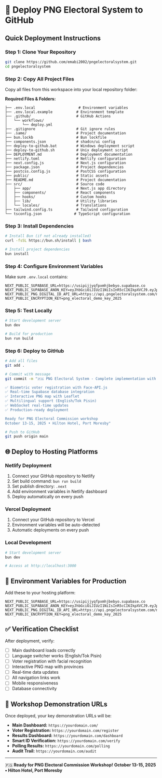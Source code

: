 # 🚀 Deploy PNG Electoral System to GitHub

## Quick Deployment Instructions

### Step 1: Clone Your Repository
```bash
git clone https://github.com/emabi2002/pngelectoralsystem.git
cd pngelectoralsystem
```

### Step 2: Copy All Project Files
Copy all files from this workspace into your local repository folder:

**Required Files & Folders:**
```
├── .env.local                    # Environment variables
├── .env.local.example           # Environment template
├── .github/                     # GitHub Actions
│   └── workflows/
│       └── deploy.yml
├── .gitignore                   # Git ignore rules
├── .same/                       # Project documentation
├── bun.lockb                    # Bun lockfile
├── components.json              # shadcn/ui config
├── deploy-to-github.bat         # Windows deployment script
├── deploy-to-github.sh          # Unix deployment script
├── DEPLOYMENT.md                # Deployment documentation
├── netlify.toml                 # Netlify configuration
├── next.config.js               # Next.js configuration
├── package.json                 # Project dependencies
├── postcss.config.js            # PostCSS configuration
├── public/                      # Static assets
├── README.md                    # Project documentation
├── src/                         # Source code
│   ├── app/                     # Next.js app directory
│   ├── components/              # React components
│   ├── hooks/                   # Custom hooks
│   ├── lib/                     # Utility libraries
│   └── locales/                 # Translations
├── tailwind.config.ts           # Tailwind configuration
└── tsconfig.json               # TypeScript configuration
```

### Step 3: Install Dependencies
```bash
# Install Bun (if not already installed)
curl -fsSL https://bun.sh/install | bash

# Install project dependencies
bun install
```

### Step 4: Configure Environment Variables
Make sure `.env.local` contains:
```env
NEXT_PUBLIC_SUPABASE_URL=https://usipijjyqfpxmhjbebyo.supabase.co
NEXT_PUBLIC_SUPABASE_ANON_KEY=eyJhbGciOiJIUzI1NiIsInR5cCI6IkpXVCJ9.eyJpc3MiOiJzdXBhYmFzZSIsInJlZiI6InVzaXBpamp5cWZweG1oamJlYnlvIiwicm9sZSI6ImFub24iLCJpYXQiOjE3NTk4MDM4NDgsImV4cCI6MjA3NTM3OTg0OH0.32LOTrvyFXPR0E7vHd57bBCB8mMbJF2978DimNEPTnQ
NEXT_PUBLIC_PNG_DIGITAL_ID_API_URL=https://api.pngelectoralsystem.com/nid
NEXT_PUBLIC_ENCRYPTION_KEY=png_electoral_demo_key_2025
```

### Step 5: Test Locally
```bash
# Start development server
bun dev

# Build for production
bun run build
```

### Step 6: Deploy to GitHub
```bash
# Add all files
git add .

# Commit with message
git commit -m "🇵🇬 PNG Electoral System - Complete implementation with advanced features

✅ Biometric voter registration with Face-API.js
✅ Real-time Supabase database integration
✅ Interactive PNG map with Leaflet
✅ Multilingual support (English/Tok Pisin)
✅ WebSocket real-time updates
✅ Production-ready deployment

Ready for PNG Electoral Commission workshop
October 13-15, 2025 • Hilton Hotel, Port Moresby"

# Push to GitHub
git push origin main
```

## 🌐 Deploy to Hosting Platforms

### Netlify Deployment
1. Connect your GitHub repository to Netlify
2. Set build command: `bun run build`
3. Set publish directory: `.next`
4. Add environment variables in Netlify dashboard
5. Deploy automatically on every push

### Vercel Deployment
1. Connect your GitHub repository to Vercel
2. Environment variables will be auto-detected
3. Automatic deployments on every push

### Local Development
```bash
# Start development server
bun dev

# Access at http://localhost:3000
```

## 🔧 Environment Variables for Production

Add these to your hosting platform:
```env
NEXT_PUBLIC_SUPABASE_URL=https://usipijjyqfpxmhjbebyo.supabase.co
NEXT_PUBLIC_SUPABASE_ANON_KEY=eyJhbGciOiJIUzI1NiIsInR5cCI6IkpXVCJ9.eyJpc3MiOiJzdXBhYmFzZSIsInJlZiI6InVzaXBpamp5cWZweG1oamJlYnlvIiwicm9sZSI6ImFub24iLCJpYXQiOjE3NTk4MDM4NDgsImV4cCI6MjA3NTM3OTg0OH0.32LOTrvyFXPR0E7vHd57bBCB8mMbJF2978DimNEPTnQ
NEXT_PUBLIC_PNG_DIGITAL_ID_API_URL=https://api.pngelectoralsystem.com/nid
NEXT_PUBLIC_ENCRYPTION_KEY=png_electoral_demo_key_2025
```

## ✅ Verification Checklist

After deployment, verify:
- [ ] Main dashboard loads correctly
- [ ] Language switcher works (English/Tok Pisin)
- [ ] Voter registration with facial recognition
- [ ] Interactive PNG map with provinces
- [ ] Real-time data updates
- [ ] All navigation links work
- [ ] Mobile responsiveness
- [ ] Database connectivity

## 🎯 Workshop Demonstration URLs

Once deployed, your key demonstration URLs will be:
- **Main Dashboard:** `https://yourdomain.com/`
- **Voter Registration:** `https://yourdomain.com/register`
- **Results Dashboard:** `https://yourdomain.com/dashboard`
- **Smart ID Verification:** `https://yourdomain.com/verify`
- **Polling Results:** `https://yourdomain.com/polling`
- **Audit Trail:** `https://yourdomain.com/audit`

---

🇵🇬 **Ready for PNG Electoral Commission Workshop!**
**October 13-15, 2025 • Hilton Hotel, Port Moresby**
